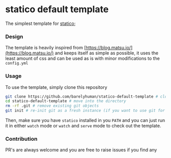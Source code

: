 # statico default template

The simplest template for [statico](https://github.com/barelyhuman/statico);

### Design

The template is heavily inspired from [https://blog.matsu.io/](https://blog.matsu.io/) and keeps itself as simple as possible, it uses the least amount of css and can be used as is with minor modifications to the `config.yml`

### Usage

To use the template, simply clone this repository

```sh
git clone https://github.com/barelyhuman/statico-default-template # clone
cd statico-default-template # move into the directory
rm -rf .git # remove existing git objects
git init # re-init git as a fresh instance (if you want to use git for versioning)
```

Then, make sure you have `statico` installed in you `PATH` and you can just run it in either `watch` mode or `watch` and `serve` mode to check out the template.

### Contribution

PR's are always welcome and you are free to raise issues if you find any

